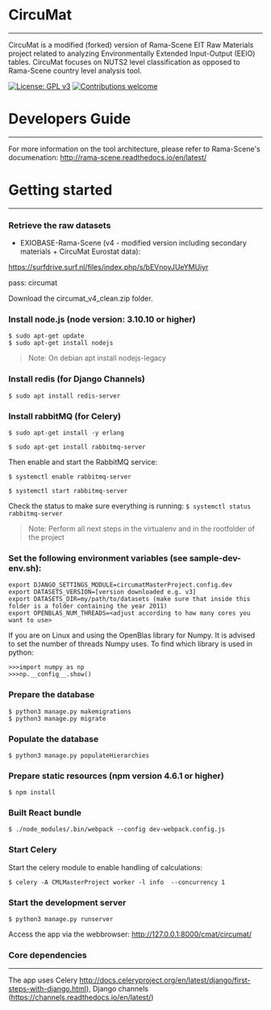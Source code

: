# CircuMat
---
CircuMat is a modified (forked) version of Rama-Scene EIT Raw Materials project related to analyzing Environmentally Extended Input-Output (EEIO) tables. CircuMat focuses on NUTS2 level classification as opposed to Rama-Scene country level analysis tool.

[![License: GPL v3](https://img.shields.io/badge/License-GPL%20v3-blue.svg)](https://www.gnu.org/licenses/gpl-3.0)
[![Contributions welcome](https://img.shields.io/badge/contributions-welcome-brightgreen.svg)](resources/docs/CONTRIBUTING.md)

# Developers Guide
---
For more information on the tool architecture, please refer to Rama-Scene's documenation: http://rama-scene.readthedocs.io/en/latest/

# Getting started
---
### Retrieve the raw datasets


* EXIOBASE-Rama-Scene (v4 - modified version including secondary materials + CircuMat Eurostat data): 

https://surfdrive.surf.nl/files/index.php/s/bEVnoyJUeYMUiyr

pass: circumat

Download the circumat_v4_clean.zip folder.

### Install node.js (node version: 3.10.10 or higher)
``` 
$ sudo apt-get update
$ sudo apt-get install nodejs
```
> Note: On debian apt install nodejs-legacy

### Install redis (for Django Channels)
```
$ sudo apt install redis-server
```

### Install rabbitMQ (for Celery)

``$ sudo apt-get install -y erlang``

``$ sudo apt-get install rabbitmq-server``

Then enable and start the RabbitMQ service:

``$ systemctl enable rabbitmq-server``

``$ systemctl start rabbitmq-server``

Check the status to make sure everything is running:
``$ systemctl status rabbitmq-server``


> Note: Perform all next steps in the virtualenv and in the rootfolder of the project

### Set the following environment variables (see sample-dev-env.sh):
```
export DJANGO_SETTINGS_MODULE=circumatMasterProject.config.dev
export DATASETS_VERSION=[version downloaded e.g. v3]
export DATASETS_DIR=my/path/to/datasets (make sure that inside this folder is a folder containing the year 2011)
export OPENBLAS_NUM_THREADS=<adjust according to how many cores you want to use>
```
If you are on Linux and using the OpenBlas library for Numpy. 
It is advised to set the number of threads Numpy uses. To find which library is used in python:
```
>>>import numpy as np
>>>np.__config__.show()
```


### Prepare the database
```
$ python3 manage.py makemigrations
$ python3 manage.py migrate
```

### Populate the database 
```
$ python3 manage.py populateHierarchies
```

### Prepare static resources (npm version 4.6.1 or higher)
```
$ npm install
```

### Built React bundle
```
$ ./node_modules/.bin/webpack --config dev-webpack.config.js 
```

### Start Celery
Start the celery module to enable handling of calculations:
```
$ celery -A CMLMasterProject worker -l info  --concurrency 1
```

### Start the development server
```
$ python3 manage.py runserver
```

Access the app via the webbrowser: http://127.0.0.1:8000/cmat/circumat/


### Core dependencies
---
The app uses Celery http://docs.celeryproject.org/en/latest/django/first-steps-with-django.html), Django channels (https://channels.readthedocs.io/en/latest/)
